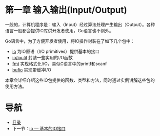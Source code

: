 # 第一章 输入输出(Input/Output) #

一般的，计算机程序是：输入（Input）经过算法处理产生输出（Output）。各种语言一般都会提供IO库供开发者使用。Go语言也不例外。

Go语言中，为了方便开发者使用，将IO操作封装在了如下几个包中：

- [io](http://golang.org/pkg/io/) 为IO原语（I/O primitives）提供基本的接口
- [io/ioutil](http://golang.org/pkg/io/ioutil/) 封装一些实用的I/O函数
- [fmt](http://golang.org/pkg/fmt/) 实现格式化I/O，类似C语言中的printf和scanf
- [bufio](http://golang.org/pkg/bufio/) 实现带缓冲I/O

本章会详细介绍这些IO包提供的函数、类型和方法，同时通过实例讲解这些包的使用方法。

# 导航 #

- [目录](/preface.md)
- 下一节：[io — 基本的IO接口](01.1.md)
